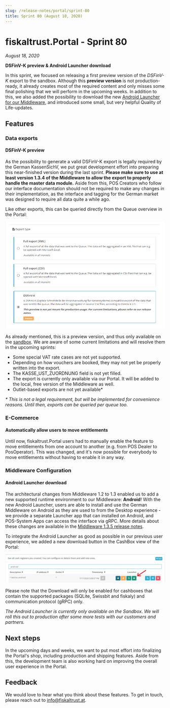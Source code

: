 ```yaml
---
slug: /release-notes/portal/sprint-80
title: Sprint 80 (August 18, 2020)
---
```


# fiskaltrust.Portal - Sprint 80
_August 18, 2020_

**DSFinV-K preview & Android Launcher download**

In this sprint, we focused on releasing a first preview version of the _DSFinV-K_ export to the sandbox. Although this **preview version** is not production-ready, it already creates most of the required content and only misses some final polishing that we will perform in the upcoming weeks. In addition to this, we also added the possibility to download the new [Android Launcher for our Middleware](../middleware/middleware-1.3.5.md), and introduced some small, but very helpful Quality of Life-updates.

## Features

### Data exports

#### DSFinV-K preview
As the possibility to generate a valid DSFinV-K export is legally required by the German KassenSichV, we put great development effort into preparing this near-finished version during the last sprint. **Please make sure to use at least version 1.3.4 of the Middleware to allow the export to properly handle the master data module.** Aside from this, POS Creators who follow our interface documentation should not be required to make any changes in their implementation, as the interface and tagging for the German market was designed to require all data quite a while ago.

Like other exports, this can be queried directly from the Queue overview in the Portal:

![dsfinv-k-export](images/sprint-80/dsfinvk-export.png)

As already mentioned, this is a preview version, and thus only available on the [sandbox](https://portal-sandbox.fiskaltrust.de). We are aware of some current limitations and will resolve them in the upcoming sprints:
- Some special VAT rate cases are not yet supported.
- Depending on how vouchers are booked, they may not yet be properly written into the export.
- The KASSE_UST_ZUORDNUNG field is not yet filled.
- The export is currently only available via our Portal. It will be added to the local, free version of the Middleware as well.
- Outlet-based exports are not yet available*

_* This is not a legal requirement, but will be implemented for convenience reasons. Until then, exports can be queried per queue too._

### E-Commerce

#### Automatically allow users to move entitlements
Until now, fiskaltrust.Portal users had to manually enable the feature to move entitlements from one account to another (e.g. from POS Dealer to PosOperator). This was changed, and it's now possible for everybody to move entitlements without having to enable it in any way.

### Middleware Configuration

#### Android Launcher download
The architectural changes from Middleware 1.2 to 1.3 enabled us to add a new supported runtime environment to our Middleware: **Android**! With the new Android Launcher, users are able to install and use the German Middleware on Android as they are used to from the Desktop experience - we provide a separate Launcher app that can installed on Android, and POS-System Apps can access the interface via gRPC. More details about these changes are available in the [Middleware 1.3.5 release notes](../middleware/middleware-1.3.5.md).

To integrate the Android Launcher as good as possible in our previous user experience, we added a new download button in the CashBox view of the Portal:

![android-launcher-download](images/sprint-80/android-launcher-download.png)

Please note that the Download will only be enabled for cashboxes that contain the supported packages (SQLite, Swissbit and fiskaly) and communication protocol (gRPC) only.

_The Android Launcher is currently only available on the Sandbox. We will roll this out to production after some more tests with our customers and partners._

## Next steps
In the upcoming days and weeks, we want to put most effort into finalizing the Portal's shop, including production and shipping features. Aside from this, the development team is also working hard on improving the overall user experience in the Portal.

## Feedback
We would love to hear what you think about these features. To get in touch, please reach out to [info@fiskaltrust.at](mailto:info@fiskaltrust.at).
